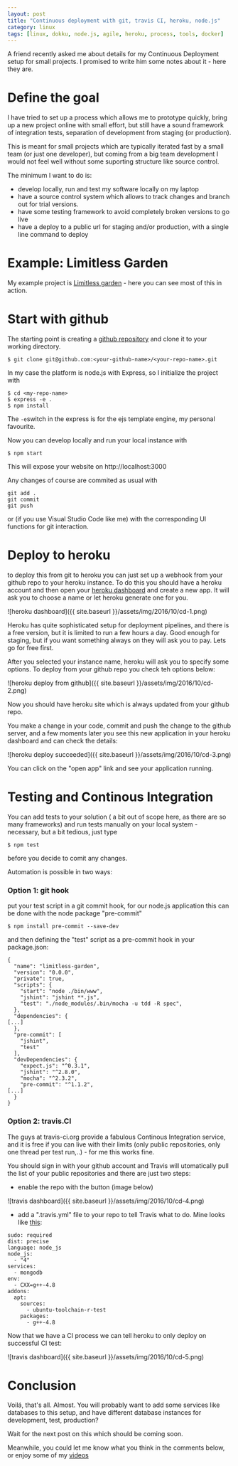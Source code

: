 ```yaml
---
layout: post
title: "Continuous deployment with git, travis CI, heroku, node.js"
category: linux
tags: [linux, dokku, node.js, agile, heroku, process, tools, docker]
---
```


A friend recently asked me about details for my Continuous Deployment setup 
for small projects. I promised to write him some notes about it - here they are.

# Define the goal

I have tried to set up a process which allows me to prototype quickly, bring up 
a new project online with small effort, but still have a sound framework of 
integration tests, separation of development from staging (or production). 

This is meant for small projects which are typically iterated fast by a small 
team (or just one developer), but coming from a big team development I would not 
feel well without some suporting structure like source control.

The minimum I want to do is: 

- develop locally, run and test my software locally on my laptop
- have a source control system which allows to track changes and branch out 
for trial versions.
- have some testing framework to avoid completely broken versions to go live
- have a deploy to a public url for staging and/or production, with a single 
line command to deploy

# Example: Limitless Garden

My example project is 
[Limitless garden](https://github.com/abarbanell/limitless-garden) - here you can 
see most of this in action.

# Start with github

The starting point is creating a [github repository](https://github.com/new) 
and clone it to your working directory. 

```
$ git clone git@github.com:<your-github-name>/<your-repo-name>.git
```

In my case the platform is node.js with Express, so I initialize the project with 

```
$ cd <my-repo-name>
$ express -e .
$ npm install
````

The ```-e```switch in the express is for the ejs template engine, my personal 
favourite.

Now you can develop locally and run your local instance with 

```
$ npm start
```

This will expose your website on http://localhost:3000

Any changes of course are commited as usual with 

````
git add .
git commit 
git push
````

or (if you use Visual Studio Code like me) with the corresponding UI functions for 
git interaction.


# Deploy to heroku

to deploy this from git to heroku you can just set up a webhook from your 
github repo to your heroku instance. To do this you should have a heroku account and then open
your [heroku dashboard](https://dashboard.heroku.com/apps) and create a new app. It will 
ask you to choose a name or let heroku generate one for you.

![heroku dashboard]({{ site.baseurl }}/assets/img/2016/10/cd-1.png)

Heroku has quite sophisticated setup for deployment pipelines, and there is a free version,
but it is limited to run a few hours a day. Good enough for staging, 
but if you want something always on they will ask you to pay. Lets go for free first.

After you selected your instance name, heroku will ask you to specify some options. To
deploy from your github repo you check teh options below:

![heroku deploy from github]({{ site.baseurl }}/assets/img/2016/10/cd-2.png)

Now you should have heroku site which is always updated from your github repo.

You make a change in your code, commit and push the change to the github server, and a few 
moments later you see this new application in your heroku dashboard and can check the details:

![heroku deploy succeeded]({{ site.baseurl }}/assets/img/2016/10/cd-3.png)

You can click on the "open app" link and see your application running.

# Testing and Continous Integration

You can add tests to your solution ( a bit out of scope here, as there are so many frameworks) 
and run tests manually on your local system - necessary, but a bit tedious, just type 

````
$ npm test 
````

before you decide to comit any changes.

Automation is possible in two ways: 

### Option 1: git hook

put your test script in a git commit hook, for our node.js application this can be done with 
the node package "pre-commit" 

````
$ npm install pre-commit --save-dev
````

and then defining the "test" script as a pre-commit hook in your package.json: 

````
{
  "name": "limitless-garden",
  "version": "0.0.0",
  "private": true,
  "scripts": {
    "start": "node ./bin/www",
    "jshint": "jshint **.js",
    "test": "./node_modules/.bin/mocha -u tdd -R spec",
  },
  "dependencies": {
[...]
  },
  "pre-commit": [
    "jshint",
    "test"
  ],
  "devDependencies": {
    "expect.js": "^0.3.1",
    "jshint": "^2.8.0",
    "mocha": "^2.3.2",
    "pre-commit": "^1.1.2",
[...]
  }
}
````

### Option 2: travis.CI

The guys at travis-ci.org provide a fabulous Continous Integration service, and it is free if 
you can live with their limits (only public repositories, only one thread per test run,..) - for 
me this works fine.

You should sign in with your github account and Travis will utomatically pull the list of your 
public repositories and there are just two steps: 

- enable the repo with the button (image below) 

![travis dashboard]({{ site.baseurl }}/assets/img/2016/10/cd-4.png)

- add a ".travis.yml" file to your repo to tell Travis what to do. Mine looks like
[this](https://github.com/abarbanell/limitless-garden/blob/master/.travis.yml):

````
sudo: required
dist: precise
language: node_js
node_js:
  - "4"
services:
  - mongodb
env:
  - CXX=g++-4.8
addons:
  apt:
    sources:
      - ubuntu-toolchain-r-test
    packages:
      - g++-4.8
````

Now that we have a CI process we can tell heroku to only deploy on successful CI test: 

![travis dashboard]({{ site.baseurl }}/assets/img/2016/10/cd-5.png)

# Conclusion

Voilá, that's all. Almost. You will probably want to add some services like databases to this setup, 
and have different database instances for development, test, production? 

Wait for the next post on this which should be coming soon. 

Meanwhile, you could let me know what you think in the comments below, or enjoy some of 
my [videos](https://www.youtube.com/watch?v=YPZPXDizUkU&list=PLyu5cHg7bWPjyymUCRJcpN_-fyoZzvlWh)









